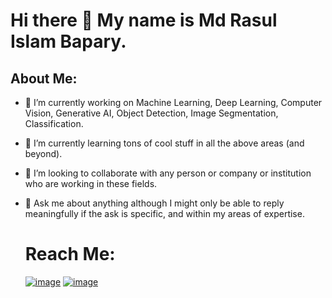 # Hi there 👋 My name is Md Rasul Islam Bapary.

## About Me:
- 🔭 I’m currently working on Machine Learning, Deep Learning, Computer Vision, Generative AI, Object Detection, Image Segmentation, Classification.
- 🌱 I’m currently learning tons of cool stuff in all the above areas (and beyond).
- 👯 I’m looking to collaborate with any person or company or institution who are working in these fields.
- 💬 Ask me about anything although I might only be able to reply meaningfully if the ask is specific, and within my areas of expertise.

  # Reach Me:
  [![image](https://github.com/rasul-ai/rasul-ai/assets/149916597/28f4c350-874c-4c4a-83d3-9f2ff52cb08b)](https://www.facebook.com/rasulislam.rasul.5)
  [![image](https://github.com/rasul-ai/rasul-ai/assets/149916597/658ce1e0-98d1-42c8-b1f9-6b0dda0cb6d3)](https://www.linkedin.com/in/md-rasul-islam-36987b283/)


